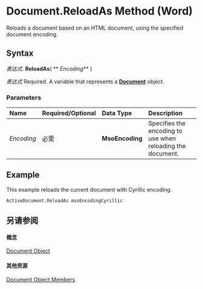 
# Document.ReloadAs Method (Word)

Reloads a document based on an HTML document, using the specified document encoding.


## Syntax

 _表达式_. **ReloadAs**( ** _Encoding_** )

 _表达式_ Required. A variable that represents a **[Document](8d83487a-2345-a036-a916-971c9db5b7fb.md)** object.


### Parameters



|**Name**|**Required/Optional**|**Data Type**|**Description**|
|:-----|:-----|:-----|:-----|
| _Encoding_|必需|**MsoEncoding**|Specifies the encoding to use when reloading the document.|

## Example

This example reloads the current document with Cyrillic encoding.


```
ActiveDocument.ReloadAs msoEncodingCyrillic
```


## 另请参阅


#### 概念


[Document Object](8d83487a-2345-a036-a916-971c9db5b7fb.md)
#### 其他资源


[Document Object Members](http://msdn.microsoft.com/library/fc9ab457-0888-f917-3d52-387168ac23b9%28Office.15%29.aspx)